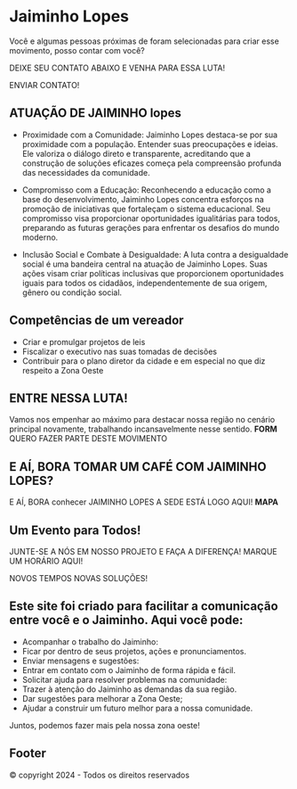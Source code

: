 # Jaiminho Lopes

Você e algumas pessoas próximas de foram selecionadas para criar esse movimento, posso contar com você?

DEIXE SEU CONTATO ABAIXO E VENHA PARA ESSA LUTA!

ENVIAR CONTATO!

## ATUAÇÃO DE JAIMINHO lopes

- Proximidade com a Comunidade:
  Jaiminho Lopes destaca-se por sua proximidade com a população. Entender suas preocupações e ideias. Ele valoriza o diálogo direto e transparente, acreditando que a construção de soluções eficazes começa pela compreensão profunda das necessidades da comunidade.

- Compromisso com a Educação:
  Reconhecendo a educação como a base do desenvolvimento, Jaiminho Lopes concentra esforços na promoção de iniciativas que fortaleçam o sistema educacional. Seu compromisso visa proporcionar oportunidades igualitárias para todos, preparando as futuras gerações para enfrentar os desafios do mundo moderno.

- Inclusão Social e Combate à Desigualdade:
  A luta contra a desigualdade social é uma bandeira central na atuação de Jaiminho Lopes. Suas ações visam criar políticas inclusivas que proporcionem oportunidades iguais para todos os cidadãos, independentemente de sua origem, gênero ou condição social.

## Competências de um vereador

- Criar e promulgar projetos de leis
- Fiscalizar o executivo nas suas tomadas de decisões
- Contribuir para o plano diretor da cidade e em especial no que diz respeito a Zona Oeste

## ENTRE NESSA LUTA!

Vamos nos empenhar ao máximo para destacar nossa região no cenário principal novamente, trabalhando incansavelmente nesse sentido.
**FORM**
QUERO FAZER PARTE DESTE MOVIMENTO

<!-- QUERO FAZER A DIFERENÇA! -->

## E AÍ, BORA TOMAR UM CAFÉ COM JAIMINHO LOPES?

E AÍ, BORA conhecer JAIMINHO LOPES
A SEDE ESTÁ LOGO AQUI!
**MAPA**

## Um Evento para Todos!

JUNTE-SE A NÓS EM NOSSO PROJETO E FAÇA A DIFERENÇA!
MARQUE UM HORÁRIO AQUI!

NOVOS TEMPOS NOVAS SOLUÇÕES!

## Este site foi criado para facilitar a comunicação entre você e o Jaiminho. Aqui você pode:

- Acompanhar o trabalho do Jaiminho:
- Ficar por dentro de seus projetos, ações e pronunciamentos.
- Enviar mensagens e sugestões:
- Entrar em contato com o Jaiminho de forma rápida e fácil.
- Solicitar ajuda para resolver problemas na comunidade:
- Trazer à atenção do Jaiminho as demandas da sua região.
- Dar sugestões para melhorar a Zona Oeste;
- Ajudar a construir um futuro melhor para a nossa comunidade.

Juntos, podemos fazer mais pela nossa zona oeste!

## Footer

&copy; copyright 2024 - Todos os direitos reservados
